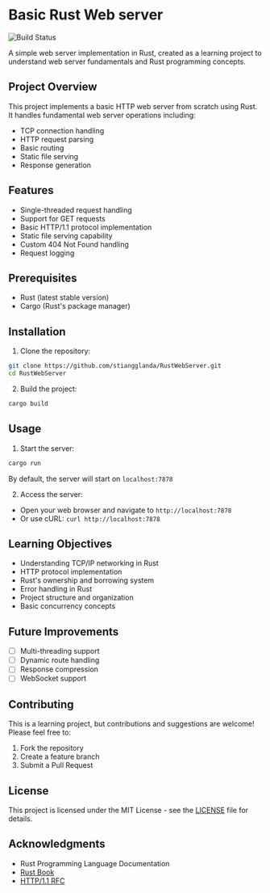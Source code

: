# Basic Rust Web server
![Build Status](https://github.com/stiangglanda/RustWebServer/actions/workflows/rust.yml/badge.svg)

A simple web server implementation in Rust, created as a learning project to understand web server fundamentals and Rust programming concepts.

## Project Overview

This project implements a basic HTTP web server from scratch using Rust. It handles fundamental web server operations including:

- TCP connection handling
- HTTP request parsing
- Basic routing
- Static file serving
- Response generation

## Features

- Single-threaded request handling
- Support for GET requests
- Basic HTTP/1.1 protocol implementation
- Static file serving capability
- Custom 404 Not Found handling
- Request logging

## Prerequisites

- Rust (latest stable version)
- Cargo (Rust's package manager)

## Installation

1. Clone the repository:
```bash
git clone https://github.com/stiangglanda/RustWebServer.git
cd RustWebServer
```

2. Build the project:
```bash
cargo build
```

## Usage

1. Start the server:
```bash
cargo run
```

By default, the server will start on `localhost:7878`

2. Access the server:
- Open your web browser and navigate to `http://localhost:7878`
- Or use cURL: `curl http://localhost:7878`

## Learning Objectives

- Understanding TCP/IP networking in Rust
- HTTP protocol implementation
- Rust's ownership and borrowing system
- Error handling in Rust
- Project structure and organization
- Basic concurrency concepts

## Future Improvements

- [ ] Multi-threading support
- [ ] Dynamic route handling
- [ ] Response compression
- [ ] WebSocket support

## Contributing

This is a learning project, but contributions and suggestions are welcome! Please feel free to:

1. Fork the repository
2. Create a feature branch
3. Submit a Pull Request

## License

This project is licensed under the MIT License - see the [LICENSE](LICENSE) file for details.

## Acknowledgments

- Rust Programming Language Documentation
- [Rust Book](https://doc.rust-lang.org/book/)
- [HTTP/1.1 RFC](https://tools.ietf.org/html/rfc2616)
